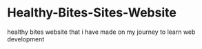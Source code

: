 # Healthy-Bites-Sites-Website
healthy bites website that i have made on my journey to learn web development
